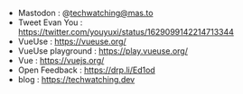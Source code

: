 - Mastodon : @techwatching@mas.to
- Tweet Evan You : https://twitter.com/youyuxi/status/1629099142214713344
- VueUse : https://vueuse.org/
- VueUse playground : https://play.vueuse.org/
- Vue : https://vuejs.org/
- Open Feedback : https://drp.li/Ed1od
- blog : https://techwatching.dev